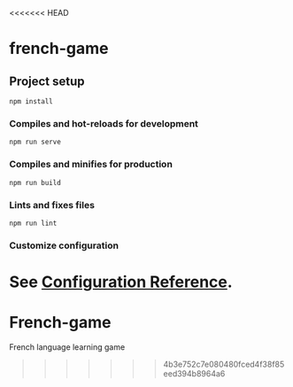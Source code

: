 <<<<<<< HEAD
# french-game

## Project setup
```
npm install
```

### Compiles and hot-reloads for development
```
npm run serve
```

### Compiles and minifies for production
```
npm run build
```

### Lints and fixes files
```
npm run lint
```

### Customize configuration
See [Configuration Reference](https://cli.vuejs.org/config/).
=======
# French-game
French language learning game
>>>>>>> 4b3e752c7e080480fced4f38f85eed394b8964a6
